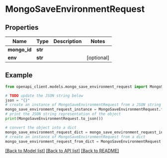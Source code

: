 # MongoSaveEnvironmentRequest


## Properties

Name | Type | Description | Notes
------------ | ------------- | ------------- | -------------
**mongo_id** | **str** |  | 
**env** | **str** |  | [optional] 

## Example

```python
from openapi_client.models.mongo_save_environment_request import MongoSaveEnvironmentRequest

# TODO update the JSON string below
json = "{}"
# create an instance of MongoSaveEnvironmentRequest from a JSON string
mongo_save_environment_request_instance = MongoSaveEnvironmentRequest.from_json(json)
# print the JSON string representation of the object
print(MongoSaveEnvironmentRequest.to_json())

# convert the object into a dict
mongo_save_environment_request_dict = mongo_save_environment_request_instance.to_dict()
# create an instance of MongoSaveEnvironmentRequest from a dict
mongo_save_environment_request_from_dict = MongoSaveEnvironmentRequest.from_dict(mongo_save_environment_request_dict)
```
[[Back to Model list]](../README.md#documentation-for-models) [[Back to API list]](../README.md#documentation-for-api-endpoints) [[Back to README]](../README.md)


